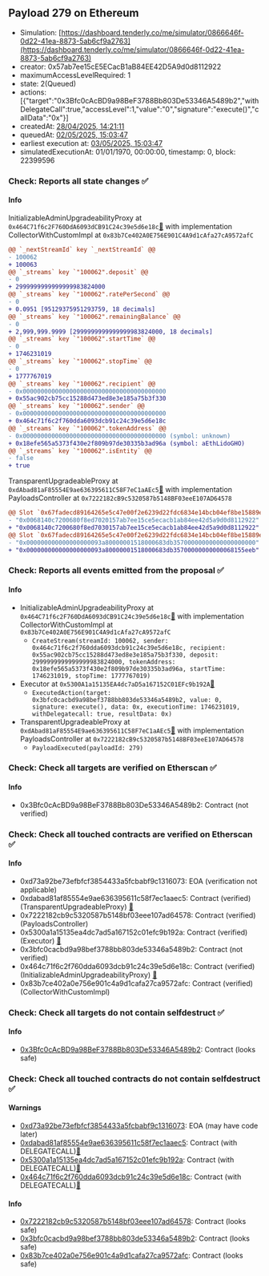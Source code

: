 ## Payload 279 on Ethereum

- Simulation: [https://dashboard.tenderly.co/me/simulator/0866646f-0d22-41ea-8873-5ab6cf9a2763](https://dashboard.tenderly.co/me/simulator/0866646f-0d22-41ea-8873-5ab6cf9a2763)
- creator: 0x57ab7ee15cE5ECacB1aB84EE42D5A9d0d8112922
- maximumAccessLevelRequired: 1
- state: 2(Queued)
- actions: [{"target":"0x3Bfc0cAcBD9a98BeF3788Bb803De53346A5489b2","withDelegateCall":true,"accessLevel":1,"value":"0","signature":"execute()","callData":"0x"}]
- createdAt: [28/04/2025, 14:21:11](https://etherscan.io/tx/0xb91c260cddde51d081ceacc32e775b5ec32d1bd157198135ae48f629d8fb3d05)
- queuedAt: [02/05/2025, 15:03:47](https://etherscan.io/tx/0x32428c595bccc1e742d395cb7bd98cc038e895a18816718539dc935a09f523db)
- earliest execution at: [03/05/2025, 15:03:47](https://www.epochconverter.com/countdown?q=1746284627)
- simulatedExecutionAt: 01/01/1970, 00:00:00, timestamp: 0, block: 22399596
### Check: Reports all state changes :white_check_mark:

#### Info


InitializableAdminUpgradeabilityProxy at `0x464C71f6c2F760DdA6093dCB91C24c39e5d6e18c`[:ghost:](https://github.com/bgd-labs/aave-address-book "AaveV2Ethereum.COLLECTOR, AaveV2EthereumAMM.COLLECTOR, AaveV2EthereumArc.COLLECTOR, AaveV3Ethereum.COLLECTOR, AaveV3EthereumEtherFi.COLLECTOR, AaveV3EthereumLido.COLLECTOR") with implementation CollectorWithCustomImpl at `0x83b7Ce402A0E756E901C4A9d1cAfa27cA9572afC`
```diff
@@ `_nextStreamId` key `_nextStreamId` @@
- 100062
+ 100063
@@ `_streams` key `"100062".deposit` @@
- 0
+ 2999999999999999983824000
@@ `_streams` key `"100062".ratePerSecond` @@
- 0
+ 0.0951 [95129375951293759, 18 decimals]
@@ `_streams` key `"100062".remainingBalance` @@
- 0
+ 2,999,999.9999 [2999999999999999983824000, 18 decimals]
@@ `_streams` key `"100062".startTime` @@
- 0
+ 1746231019
@@ `_streams` key `"100062".stopTime` @@
- 0
+ 1777767019
@@ `_streams` key `"100062".recipient` @@
- 0x0000000000000000000000000000000000000000
+ 0x55ac902cb75cc15288d473ed8e3e185a75b3f330
@@ `_streams` key `"100062".sender` @@
- 0x0000000000000000000000000000000000000000
+ 0x464c71f6c2f760dda6093dcb91c24c39e5d6e18c
@@ `_streams` key `"100062".tokenAddress` @@
- 0x0000000000000000000000000000000000000000 (symbol: unknown)
+ 0x18efe565a5373f430e2f809b97de30335b3ad96a (symbol: aEthLidoGHO)
@@ `_streams` key `"100062".isEntity` @@
- false
+ true
```

TransparentUpgradeableProxy at `0xdAbad81aF85554E9ae636395611C58F7eC1aAEc5`[:ghost:](https://github.com/bgd-labs/aave-address-book "GovernanceV3Ethereum.PAYLOADS_CONTROLLER") with implementation PayloadsController at `0x7222182cB9c5320587b5148BF03eeE107AD64578`
```diff
@@ Slot `0x67fadecd89164265e5c47e00f2e6239d22fdc6834e14bcb04ef8be15889e2bbd` @@
- "0x0068140c7200680f8ed7020157ab7ee15ce5ecacb1ab84ee42d5a9d0d8112922"
+ "0x0068140c7200680f8ed7030157ab7ee15ce5ecacb1ab84ee42d5a9d0d8112922"
@@ Slot `0x67fadecd89164265e5c47e00f2e6239d22fdc6834e14bcb04ef8be15889e2bbe` @@
- "0x000000000000000000093a80000001518000683db35700000000000000000000"
+ "0x000000000000000000093a80000001518000683db35700000000000068155eeb"
```


### Check: Reports all events emitted from the proposal :white_check_mark:

#### Info

- InitializableAdminUpgradeabilityProxy at `0x464C71f6c2F760DdA6093dCB91C24c39e5d6e18c`[:ghost:](https://github.com/bgd-labs/aave-address-book "AaveV2Ethereum.COLLECTOR, AaveV2EthereumAMM.COLLECTOR, AaveV2EthereumArc.COLLECTOR, AaveV3Ethereum.COLLECTOR, AaveV3EthereumEtherFi.COLLECTOR, AaveV3EthereumLido.COLLECTOR") with implementation CollectorWithCustomImpl at `0x83b7Ce402A0E756E901C4A9d1cAfa27cA9572afC`
  - `CreateStream(streamId: 100062, sender: 0x464c71f6c2f760dda6093dcb91c24c39e5d6e18c, recipient: 0x55ac902cb75cc15288d473ed8e3e185a75b3f330, deposit: 2999999999999999983824000, tokenAddress: 0x18efe565a5373f430e2f809b97de30335b3ad96a, startTime: 1746231019, stopTime: 1777767019)`
- Executor at `0x5300A1a15135EA4dc7aD5a167152C01EFc9b192A`[:ghost:](https://github.com/bgd-labs/aave-address-book "AaveV2Ethereum.POOL_ADMIN, AaveV2EthereumAMM.POOL_ADMIN, AaveV3Ethereum.ACL_ADMIN, AaveV3EthereumEtherFi.ACL_ADMIN, AaveV3EthereumLido.ACL_ADMIN, GovernanceV3Ethereum.EXECUTOR_LVL_1")
  - `ExecutedAction(target: 0x3bfc0cacbd9a98bef3788bb803de53346a5489b2, value: 0, signature: execute(), data: 0x, executionTime: 1746231019, withDelegatecall: true, resultData: 0x)`
- TransparentUpgradeableProxy at `0xdAbad81aF85554E9ae636395611C58F7eC1aAEc5`[:ghost:](https://github.com/bgd-labs/aave-address-book "GovernanceV3Ethereum.PAYLOADS_CONTROLLER") with implementation PayloadsController at `0x7222182cB9c5320587b5148BF03eeE107AD64578`
  - `PayloadExecuted(payloadId: 279)`

### Check: Check all targets are verified on Etherscan :white_check_mark:

#### Info

- 0x3Bfc0cAcBD9a98BeF3788Bb803De53346A5489b2: Contract (not verified) 

### Check: Check all touched contracts are verified on Etherscan :white_check_mark:

#### Info

- 0xd73a92be73efbfcf3854433a5fcbabf9c1316073: EOA (verification not applicable)
- 0xdabad81af85554e9ae636395611c58f7ec1aaec5: Contract (verified) (TransparentUpgradeableProxy) [:ghost:](https://github.com/bgd-labs/aave-address-book "GovernanceV3Ethereum.PAYLOADS_CONTROLLER")
- 0x7222182cb9c5320587b5148bf03eee107ad64578: Contract (verified) (PayloadsController) 
- 0x5300a1a15135ea4dc7ad5a167152c01efc9b192a: Contract (verified) (Executor) [:ghost:](https://github.com/bgd-labs/aave-address-book "AaveV2Ethereum.POOL_ADMIN, AaveV2EthereumAMM.POOL_ADMIN, AaveV3Ethereum.ACL_ADMIN, AaveV3EthereumEtherFi.ACL_ADMIN, AaveV3EthereumLido.ACL_ADMIN, GovernanceV3Ethereum.EXECUTOR_LVL_1")
- 0x3bfc0cacbd9a98bef3788bb803de53346a5489b2: Contract (not verified) 
- 0x464c71f6c2f760dda6093dcb91c24c39e5d6e18c: Contract (verified) (InitializableAdminUpgradeabilityProxy) [:ghost:](https://github.com/bgd-labs/aave-address-book "AaveV2Ethereum.COLLECTOR, AaveV2EthereumAMM.COLLECTOR, AaveV2EthereumArc.COLLECTOR, AaveV3Ethereum.COLLECTOR, AaveV3EthereumEtherFi.COLLECTOR, AaveV3EthereumLido.COLLECTOR")
- 0x83b7ce402a0e756e901c4a9d1cafa27ca9572afc: Contract (verified) (CollectorWithCustomImpl) 

### Check: Check all targets do not contain selfdestruct :white_check_mark:

#### Info

- [0x3Bfc0cAcBD9a98BeF3788Bb803De53346A5489b2](https://etherscan.io/address/0x3Bfc0cAcBD9a98BeF3788Bb803De53346A5489b2): Contract (looks safe)

### Check: Check all touched contracts do not contain selfdestruct :white_check_mark:

#### Warnings

- [0xd73a92be73efbfcf3854433a5fcbabf9c1316073](https://etherscan.io/address/0xd73a92be73efbfcf3854433a5fcbabf9c1316073): EOA (may have code later)
- [0xdabad81af85554e9ae636395611c58f7ec1aaec5](https://etherscan.io/address/0xdabad81af85554e9ae636395611c58f7ec1aaec5): Contract (with DELEGATECALL)[:ghost:](https://github.com/bgd-labs/aave-address-book "GovernanceV3Ethereum.PAYLOADS_CONTROLLER")
- [0x5300a1a15135ea4dc7ad5a167152c01efc9b192a](https://etherscan.io/address/0x5300a1a15135ea4dc7ad5a167152c01efc9b192a): Contract (with DELEGATECALL)[:ghost:](https://github.com/bgd-labs/aave-address-book "AaveV2Ethereum.POOL_ADMIN, AaveV2EthereumAMM.POOL_ADMIN, AaveV3Ethereum.ACL_ADMIN, AaveV3EthereumEtherFi.ACL_ADMIN, AaveV3EthereumLido.ACL_ADMIN, GovernanceV3Ethereum.EXECUTOR_LVL_1")
- [0x464c71f6c2f760dda6093dcb91c24c39e5d6e18c](https://etherscan.io/address/0x464c71f6c2f760dda6093dcb91c24c39e5d6e18c): Contract (with DELEGATECALL)[:ghost:](https://github.com/bgd-labs/aave-address-book "AaveV2Ethereum.COLLECTOR, AaveV2EthereumAMM.COLLECTOR, AaveV2EthereumArc.COLLECTOR, AaveV3Ethereum.COLLECTOR, AaveV3EthereumEtherFi.COLLECTOR, AaveV3EthereumLido.COLLECTOR")

#### Info

- [0x7222182cb9c5320587b5148bf03eee107ad64578](https://etherscan.io/address/0x7222182cb9c5320587b5148bf03eee107ad64578): Contract (looks safe)
- [0x3bfc0cacbd9a98bef3788bb803de53346a5489b2](https://etherscan.io/address/0x3bfc0cacbd9a98bef3788bb803de53346a5489b2): Contract (looks safe)
- [0x83b7ce402a0e756e901c4a9d1cafa27ca9572afc](https://etherscan.io/address/0x83b7ce402a0e756e901c4a9d1cafa27ca9572afc): Contract (looks safe)

